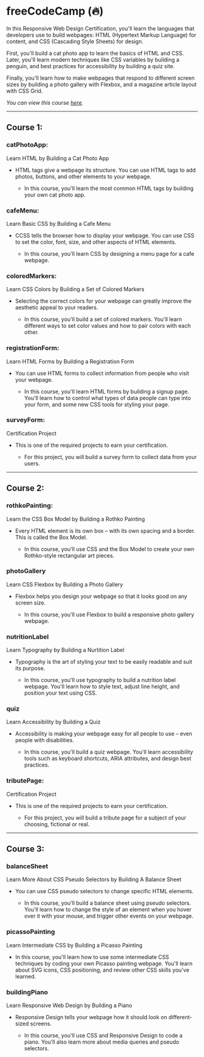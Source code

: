 # freeCodeCamp (🔥)
In this Responsive Web Design Certification, you'll learn the languages that developers use to build webpages: HTML (Hypertext Markup Language) for content, and CSS (Cascading Style Sheets) for design.

First, you'll build a cat photo app to learn the basics of HTML and CSS. Later, you'll learn modern techniques like CSS variables by building a penguin, and best practices for accessibility by building a quiz site.

Finally, you'll learn how to make webpages that respond to different screen sizes by building a photo gallery with Flexbox, and a magazine article layout with CSS Grid.

_You can view this course <a href="https://www.freecodecamp.org/learn/2022/responsive-web-design/#learn-html-by-building-a-cat-photo-app" target="_blank">here</a>._

----
## Course 1:

### catPhotoApp: 
Learn HTML by Building a Cat Photo App
- HTML tags give a webpage its structure. You can use HTML tags to add photos, buttons, and other elements to your webpage.

  - In this course, you'll learn the most common HTML tags by building your own cat photo app.

### cafeMenu: 
Learn Basic CSS by Building a Cafe Menu
- CCSS tells the browser how to display your webpage. You can use CSS to set the color, font, size, and other aspects of HTML elements.

  - In this course, you'll learn CSS by designing a menu page for a cafe webpage.
  
### coloredMarkers: 
Learn CSS Colors by Building a Set of Colored Markers
- Selecting the correct colors for your webpage can greatly improve the aesthetic appeal to your readers.

  - In this course, you'll build a set of colored markers. You'll learn different ways to set color values and how to pair colors with each other.
  
### registrationForm: 
Learn HTML Forms by Building a Registration Form
- You can use HTML forms to collect information from people who visit your webpage.

  - In this course, you'll learn HTML forms by building a signup page. You'll learn how to control what types of data people can type into your form, and some new CSS tools for styling your page.
  
### surveyForm: 
Certification Project
- This is one of the required projects to earn your certification.

  - For this project, you will build a survey form to collect data from your users.

----
## Course 2:

### rothkoPainting: 
Learn the CSS Box Model by Building a Rothko Painting
- Every HTML element is its own box – with its own spacing and a border. This is called the Box Model.

  - In this course, you'll use CSS and the Box Model to create your own Rothko-style rectangular art pieces.

### photoGallery
Learn CSS Flexbox by Building a Photo Gallery
- Flexbox helps you design your webpage so that it looks good on any screen size.

  - In this course, you'll use Flexbox to build a responsive photo gallery webpage.
  
### nutritionLabel
Learn Typography by Building a Nurtition Label
- Typography is the art of styling your text to be easily readable and suit its purpose.

  - In this course, you'll use typography to build a nutrition label webpage. You'll learn how to style text, adjust line height, and position your text using CSS.

### quiz
Learn Accessibility by Building a Quiz
- Accessibility is making your webpage easy for all people to use – even people with disabilities.

  - In this course, you'll build a quiz webpage. You'll learn accessibility tools such as keyboard shortcuts, ARIA attributes, and design best practices.
  
### tributePage: 
Certification Project
- This is one of the required projects to earn your certification.

  - For this project, you will build a tribute page for a subject of your choosing, fictional or real.

----
## Course 3:

### balanceSheet
Learn More About CSS Pseudo Selectors by Building A Balance Sheet
- You can use CSS pseudo selectors to change specific HTML elements.

  - In this course, you'll build a balance sheet using pseudo selectors. You'll learn how to change the style of an element when you hover over it with your mouse, and trigger other events on your webpage.

### picassoPainting
Learn Intermediate CSS by Building a Picasso Painting
- In this course, you'll learn how to use some intermediate CSS techniques by coding your own Picasso painting webpage. You'll learn about SVG icons, CSS positioning, and review other CSS skills you've learned.

### buildingPiano
Learn Responsive Web Design by Building a Piano
- Responsive Design tells your webpage how it should look on different-sized screens.

  - In this course, you'll use CSS and Responsive Design to code a piano. You'll also learn more about media queries and pseudo selectors.
